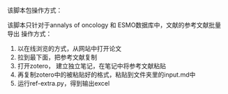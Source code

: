 该脚本包操作方式：

该脚本只针对于annalys of oncology 和 ESMO数据库中，文献的参考文献批量导出
操作方式：
1. 以在线浏览的方式，从网站中打开论文
2. 拉到最下面，把参考文献复制
3. 打开zotero， 建立独立笔记，在笔记中将参考文献粘贴
4. 再复制zotero中的被粘贴好的格式，粘贴到文件夹里的input.md中
5. 运行ref-extra.py，得到输出excel